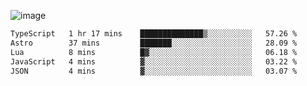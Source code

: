 ![image](https://github-profile-trophy.vercel.app/?username=CMOISDEAD&theme=kimbie_dark&row=1&no-frame=true&margin-w=15&margin-h=15)
<!--START_SECTION:waka-->

```txt
TypeScript   1 hr 17 mins    ██████████████▒░░░░░░░░░░   57.26 %
Astro        37 mins         ███████░░░░░░░░░░░░░░░░░░   28.09 %
Lua          8 mins          █▓░░░░░░░░░░░░░░░░░░░░░░░   06.18 %
JavaScript   4 mins          ▓░░░░░░░░░░░░░░░░░░░░░░░░   03.22 %
JSON         4 mins          ▓░░░░░░░░░░░░░░░░░░░░░░░░   03.07 %
```

<!--END_SECTION:waka--> 
